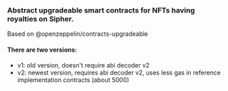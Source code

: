 ### Abstract upgradeable smart contracts for NFTs having royalties on Sipher.
Based on @openzeppelin/contracts-upgradeable 

#### There are two versions:
- v1: old version, doesn't require abi decoder v2
- v2: newest version, requires abi decoder v2, uses less gas in reference implementation contracts (about 5000)
